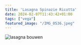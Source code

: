 ```yaml
---
title: 'Lasagna Spinazie Ricotta'
date: 2024-02-07T11:43:42+01:00
tags: ["vega"]
featured_image: "/IMG_0536.jpeg"
---
```



![lasagna bouwen](/kirstens-kook-creaties/IMG_9283.jpeg)